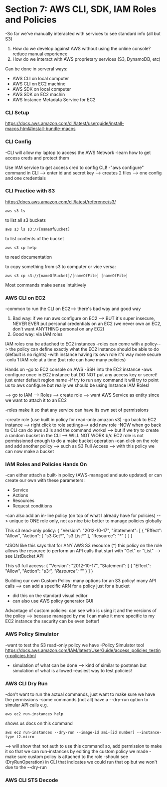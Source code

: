 # Section 7: AWS CLI, SDK, IAM Roles and Policies 
-So far we've manually interacted with services to see standard info (all but S3)
1. How do we develop against AWS without using the online console? reduce manual experience 
1. How do we interact with AWS proprietary services (S3, DynamoDB, etc)

Can be done in serveral ways: 
* AWS CLI on local computer 
* AWS CLI on EC2 machine 
* AWS SDK on local computer 
* AWS SDK on EC2 machin
* AWS Instance Metadata Service for EC2

### CLI Setup 
https://docs.aws.amazon.com/cli/latest/userguide/install-macos.html#install-bundle-macos

### CLI Config
-CLI will allow my laptop to access the AWS Network
-learn how to get access creds and protect them 

Use IAM service to get access cred to config CLI!
-"aws configure" command in CLI --> enter id and secret key --> creates 2 files --> one config and one credentials 

### CLI Practice with S3 
https://docs.aws.amazon.com/cli/latest/reference/s3/
```
aws s3 ls 
```
to list all s3 buckets 

```
aws s3 ls s3://[nameOfBucket]
```
to list contents of the bucket

```
aws s3 cp help
```
to read documentation


to copy something from s3 to computer or vice versa: 
```
aws s3 cp s3://[nameOfBucket]/[nameOfFile] [nameOfFile]
```

Most commands make sense intuitively 

### AWS CLI on EC2
-common to run the CLI on EC2--> there's bad way and good way 
1. Bad way: if we run aws configure on EC2 --> BUT it's super insecure, NEVER EVER put personal credentials on an EC2 (we never own an EC2, don't want ANYTHING personal on any EC2)
1. Good way: via IAM roles 

IAM roles cna be attached to EC2 instances
-roles can come with a policy--> the policy can define exactly what the EC2 instance should be able to do (default is no rights)
-with instance having its own role it's way more secure 
-onlu 1 IAM role at a time (but role can have many policies)

Hands on
-go to EC2 console on AWS
-SSH into the EC2 instance 
-aws configure once in EC2 instance but DO NOT put any access key or secret! just enter default region name 
-if try to run any command it will try to point us to aws configure but really we should be using Instance IAM Roles! 

--> go to IAM --> Roles --> create role --> want AWS Service as entity since we want to attach it to an EC2 

-roles make it so that any service can have its own set of permissions

-create role (use built in policy for read-only amazon s3)
-go back to EC2 instance --> right click to role settings--> add new role 
-NOW when go back to CLI can do aws s3 ls and the command works! 
--> but if we try to create a random bucket in the CLI --> WILL NOT WORK b/c EC2 role is not permissioned enough to do a make bucket operation 
-can click on the role and add another policy --> such as S3 Full Access --> with this policy we can now make a bucket 

### IAM Roles and Policies Hands On
-can either attach a built-in policy (AWS-managed and auto updated) or can create our own with these parameters:
* Service
* Actions 
* Resources 
* Request conditions

-can also add an in-line policy (on top of what I already have for policies) --> unique to ONE role only, not as nice b/c better to manage policies globally

This s3 read-only policy: 
{
    "Version": "2012-10-17",
    "Statement": [
        {
            "Effect": "Allow",
            "Action": [
                "s3:Get*",
                "s3:List*"
            ],
            "Resource": "*"
        }
    ]
}

^JSON like this says that for ANY AWS S3 resource (*) this policy on the role allows the resource to perform an API calls that start with "Get" or "List" --> see ListBucket API 

This s3 full access: 
{
    "Version": "2012-10-17",
    "Statement": [
        {
            "Effect": "Allow",
            "Action": "s3:*",
            "Resource": "*"
        }
    ]
}


Building our own Custom Policy: many options for an S3 policy! many API calls --> can add a specific ARN for a policy just for a bucket 
* did this on the standard visual editor 
* can also use AWS policy generator GUI 

Advantage of custom policies: can see who is using it and the versions of the policy --> because managed by me I can make it more specific to my EC2 instance the security can be even better!

### AWS Policy Simulator 
-want to test the S3 read-only policy we have 
-Policy Simulator tool https://docs.aws.amazon.com/IAM/latest/UserGuide/access_policies_testing-policies.html
- simulation of what can be done --> kind of similar to postman but simulation of what is allowed
-easiest way to test policies!

### AWS CLI Dry Run 
-don't want to run the actual commands, just want to make sure we have the permissions
-some commands (not all) have a --dry-run option to simular API calls
e.g. 
```
aws ec2 run-instances help
```
shows us docs on this command
```
aws ec2 run-instances --dry-run --image-id ami-[id number] --instance-type t2.micro
```
--> will show that not auth to use this command!
so, add permission to make it so that we can run-instances by editing the custom policy we made
-make sure custom policy is attached to the role 
-should see (DryRunOperation) in CLI that indicates we could run that op but we won't due to the --dry-run 

### AWS CLI STS Decode
